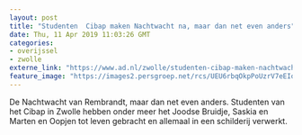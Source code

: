 ```yaml
---
layout: post
title: "Studenten  Cibap maken Nachtwacht na, maar dan net even anders"
date: Thu, 11 Apr 2019 11:03:26 GMT
categories: 
- overijssel 
- zwolle 
externe_link: "https://www.ad.nl/zwolle/studenten-cibap-maken-nachtwacht-na-maar-dan-net-even-anders~a686545a/"
feature_image: "https://images2.persgroep.net/rcs/UEU6rbqOkpPoUzrV7eEIokoy5KM/diocontent/145303484/_fitwidth/400/?appId=21791a8992982cd8da851550a453bd7f&quality=0.7"
---
```


De Nachtwacht van Rembrandt, maar dan net even anders. Studenten van het Cibap in Zwolle hebben onder meer het Joodse Bruidje, Saskia en Marten en Oopjen tot leven gebracht en allemaal in een schilderij verwerkt.
